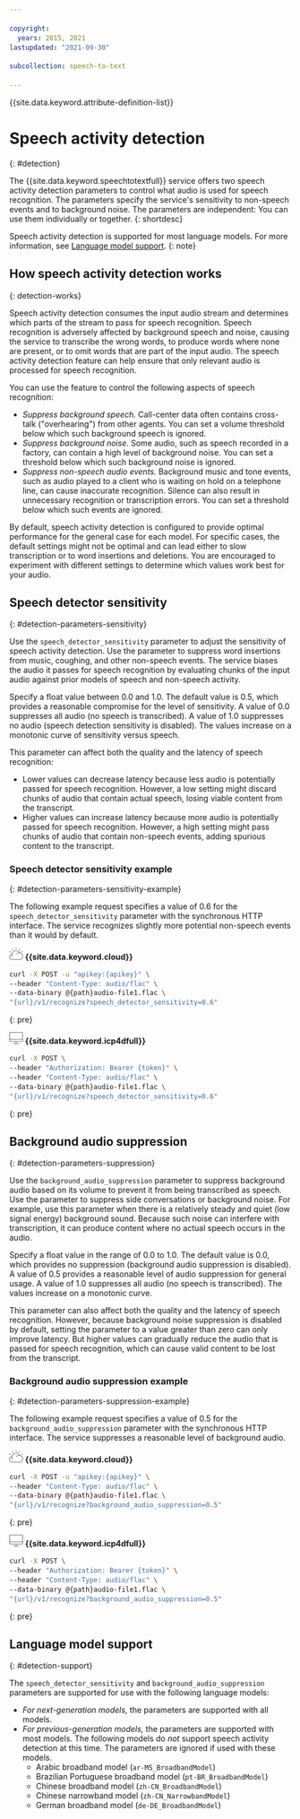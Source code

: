 ```yaml
---

copyright:
  years: 2015, 2021
lastupdated: "2021-09-30"

subcollection: speech-to-text

---
```


{{site.data.keyword.attribute-definition-list}}

# Speech activity detection
{: #detection}

The {{site.data.keyword.speechtotextfull}} service offers two speech activity detection parameters to control what audio is used for speech recognition. The parameters specify the service's sensitivity to non-speech events and to background noise. The parameters are independent: You can use them individually or together.
{: shortdesc}

Speech activity detection is supported for most language models. For more information, see [Language model support](/docs/speech-to-text?topic=speech-to-text-input#detection-support).
{: note}

## How speech activity detection works
{: detection-works}

Speech activity detection consumes the input audio stream and determines which parts of the stream to pass for speech recognition. Speech recognition is adversely affected by background speech and noise, causing the service to transcribe the wrong words, to produce words where none are present, or to omit words that are part of the input audio. The speech activity detection feature can help ensure that only relevant audio is processed for speech recognition.

You can use the feature to control the following aspects of speech recognition:

-   *Suppress background speech.* Call-center data often contains cross-talk ("overhearing") from other agents. You can set a volume threshold below which such background speech is ignored.
-   *Suppress background noise.* Some audio, such as speech recorded in a factory, can contain a high level of background noise. You can set a threshold below which such background noise is ignored.
-   *Suppress non-speech audio events.* Background music and tone events, such as audio played to a client who is waiting on hold on a telephone line, can cause inaccurate recognition. Silence can also result in unnecessary recognition or transcription errors. You can set a threshold below which such events are ignored.

By default, speech activity detection is configured to provide optimal performance for the general case for each model. For specific cases, the default settings might not be optimal and can lead either to slow transcription or to word insertions and deletions. You are encouraged to experiment with different settings to determine which values work best for your audio.

## Speech detector sensitivity
{: #detection-parameters-sensitivity}

Use the `speech_detector_sensitivity` parameter to adjust the sensitivity of speech activity detection. Use the parameter to suppress word insertions from music, coughing, and other non-speech events. The service biases the audio it passes for speech recognition by evaluating chunks of the input audio against prior models of speech and non-speech activity.

Specify a float value between 0.0 and 1.0. The default value is 0.5, which provides a reasonable compromise for the level of sensitivity. A value of 0.0 suppresses all audio (no speech is transcribed). A value of 1.0 suppresses no audio (speech detection sensitivity is disabled). The values increase on a monotonic curve of sensitivity versus speech.

This parameter can affect both the quality and the latency of speech recognition:

-   Lower values can decrease latency because less audio is potentially passed for speech recognition. However, a low setting might discard chunks of audio that contain actual speech, losing viable content from the transcript.
-   Higher values can increase latency because more audio is potentially passed for speech recognition. However, a high setting might pass chunks of audio that contain non-speech events, adding spurious content to the transcript.

### Speech detector sensitivity example
{: #detection-parameters-sensitivity-example}

The following example request specifies a value of 0.6 for the `speech_detector_sensitivity` parameter with the synchronous HTTP interface. The service recognizes slightly more potential non-speech events than it would by default.

![IBM Cloud only](images/ibm-cloud.png) **{{site.data.keyword.cloud}}**

```bash
curl -X POST -u "apikey:{apikey}" \
--header "Content-Type: audio/flac" \
--data-binary @{path}audio-file1.flac \
"{url}/v1/recognize?speech_detector_sensitivity=0.6"
```
{: pre}

![Cloud Pak for Data only](images/cloud-pak.png) **{{site.data.keyword.icp4dfull}}**

```bash
curl -X POST \
--header "Authorization: Bearer {token}" \
--header "Content-Type: audio/flac" \
--data-binary @{path}audio-file1.flac \
"{url}/v1/recognize?speech_detector_sensitivity=0.6"
```
{: pre}

## Background audio suppression
{: #detection-parameters-suppression}

Use the `background_audio_suppression` parameter to suppress background audio based on its volume to prevent it from being transcribed as speech. Use the parameter to suppress side conversations or background noise. For example, use this parameter when there is a relatively steady and quiet (low signal energy) background sound. Because such noise can interfere with transcription, it can produce content where no actual speech occurs in the audio.

Specify a float value in the range of 0.0 to 1.0. The default value is 0.0, which provides no suppression (background audio suppression is disabled). A value of 0.5 provides a reasonable level of audio suppression for general usage. A value of 1.0 suppresses all audio (no speech is transcribed). The values increase on a monotonic curve.

This  parameter can also affect both the quality and the latency of speech recognition. However, because background noise suppression is disabled by default, setting the parameter to a value greater than zero can only improve latency. But higher values can gradually reduce the audio that is passed for speech recognition, which can cause valid content to be lost from the transcript.

### Background audio suppression example
{: #detection-parameters-suppression-example}

The following example request specifies a value of 0.5 for the `background_audio_suppression` parameter with the synchronous HTTP interface. The service suppresses a reasonable level of background audio.

![IBM Cloud only](images/ibm-cloud.png) **{{site.data.keyword.cloud}}**

```bash
curl -X POST -u "apikey:{apikey}" \
--header "Content-Type: audio/flac" \
--data-binary @{path}audio-file1.flac \
"{url}/v1/recognize?background_audio_suppression=0.5"
```
{: pre}

![Cloud Pak for Data only](images/cloud-pak.png) **{{site.data.keyword.icp4dfull}}**

```bash
curl -X POST \
--header "Authorization: Bearer {token}" \
--header "Content-Type: audio/flac" \
--data-binary @{path}audio-file1.flac \
"{url}/v1/recognize?background_audio_suppression=0.5"
```
{: pre}

## Language model support
{: #detection-support}

The `speech_detector_sensitivity` and `background_audio_suppression` parameters are supported for use with the following language models:

-   *For next-generation models,* the parameters are supported with all models.
-   *For previous-generation models,* the parameters are supported with most models. The following models do *not* support speech activity detection at this time. The parameters are ignored if used with these models.
    -   Arabic broadband model (`ar-MS_BroadbandModel`)
    -   Brazilian Portuguese broadband model (`pt-BR_BroadbandModel`)
    -   Chinese broadband model (`zh-CN_BroadbandModel`)
    -   Chinese narrowband model (`zh-CN_NarrowbandModel`)
    -   German broadband model (`de-DE_BroadbandModel`)
